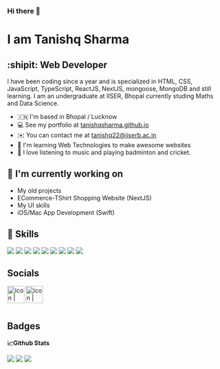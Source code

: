 ### Hi there 👋



<h1>I am Tanishq Sharma </h1>

<h2>:shipit: Web Developer  </h2>

<p>I have been coding since a year and is specialized in HTML, CSS, JavaScript, TypeScript, ReactJS, NextJS, mongoose, MongoDB and still learning. I am an undergraduate at IISER, Bhopal currently studing Maths and Data Science.</p>

* 🇮🇳   I'm based in Bhopal / Lucknow 
* 💻   See my portfolio at [tanishqsharma.github.io](https://TanishqSharma2022.github.io/tanishqsharma)
* ✉️  You can contact me at [tanishq22@iiserb.ac.in](mailto:tanishq22@iiserb.ac.in)
* 🧠  I'm learning Web Technologies to make awesome websites
* 🎹  I love listening to music and playing badminton and cricket.


## 🔭 I'm currently working on

- My old projects
- ECommerce-TShirt Shopping Website (NextJS)
- My UI skills
- iOS/Mac App Development (Swift)


<h2>💼 Skills</h2>
<div class="flex flex-row gap-x-4">

<img src="https://img.shields.io/badge/HTML5-E34F26.svg?style=for-the-badge&logo=HTML5&logoColor=white" />
<img src="https://img.shields.io/badge/CSS3-1572B6.svg?style=for-the-badge&logo=CSS3&logoColor=white" />
<img src="https://img.shields.io/badge/Tailwind%20CSS-06B6D4.svg?style=for-the-badge&logo=Tailwind-CSS&logoColor=white" />
<img src="https://img.shields.io/badge/JavaScript-F7DF1E.svg?style=for-the-badge&logo=JavaScript&logoColor=black" />
<img src="https://img.shields.io/badge/TypeScript-3178C6.svg?style=for-the-badge&logo=TypeScript&logoColor=white" />
<img src="https://img.shields.io/badge/React-61DAFB.svg?style=for-the-badge&logo=React&logoColor=black" />
<img src="https://img.shields.io/badge/Next.js-000000.svg?style=for-the-badge&logo=nextdotjs&logoColor=white" />
<img src="https://img.shields.io/badge/MongoDB-47A248.svg?style=for-the-badge&logo=MongoDB&logoColor=white" />
<img src="https://img.shields.io/badge/Mongoose-F04D35.svg?style=for-the-badge&logo=Mongoose&logoColor=white" />
</div>

<h2>Socials</h2>
<div>
<a target="_blank" href="https://in.linkedin.com/in/tanishq-sharma-iiser"><img align="left" src="https://raw.githubusercontent.com/yushi1007/yushi1007/main/images/linkedin.svg" alt="icon | LinkedIn" width="40px" /></a>

<a target="_blank" href="https://www.instagram.com/itsmetanishq____/"><img align="left" src="https://raw.githubusercontent.com/yushi1007/yushi1007/main/images/instagram.svg" alt="icon | Instagram" width="40px" /></a>

</div>
<br>
<br>
<br>



<h2>Badges</h2>
<p><b>📈Github Stats</b></p>
<div align="bottom">
<img src="https://github-readme-stats.vercel.app/api?username=TanishqSharma2022&theme=lime-green" />

<img src="https://github-readme-stats.vercel.app/api/top-langs/?username=TanishqSharma2022&theme=lime-green" /> 


<img src="https://streak-stats.demolab.com/?user=tanishqsharma2022" />

</div>

